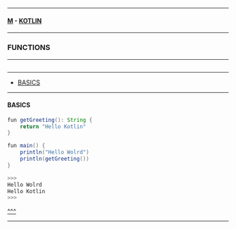 
---

#### [M](https://github.com/ttltrk/TTT/blob/master/menu.md) - [KOTLIN](https://github.com/ttltrk/TTT/tree/master/KOT/KOTLIN.md)

---

### FUNCTIONS

---

```

```

---

* [BASICS](#BASICS)

---

#### BASICS

```java
fun getGreeting(): String {
    return "Hello Kotlin"
}

fun main() {
    println("Hello Wolrd")
    println(getGreeting())
}

>>>
Hello Wolrd
Hello Kotlin
>>>
```

[^^^](#FUNCTIONS)

---
